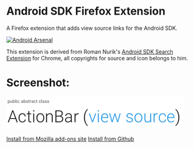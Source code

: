 # Android SDK Firefox Extension
A Firefox extension that adds view source links for the Android SDK.

[![Android Arsenal](https://img.shields.io/badge/Android%20Arsenal-Android%20SDK%20Firefox%20Extension-brightgreen.svg?style=flat)](http://android-arsenal.com/details/1/2149)

This extension is derived from Roman Nurik's [Android SDK Search Extension](https://github.com/romannurik/AndroidSDKSearchExtension) for Chrome, all copyrights for source and icon belongs to him.

# Screenshot:
![ScreenShot](screenshot.png)

[Install from Mozilla add-ons site](https://addons.mozilla.org/en-US/firefox/addon/android-sdk-search/)
[Install from Github](https://raw.githubusercontent.com/0legg/AndroidSDKFirefoxExtension/master/@androidsdksearch-0.1.0.xpi)
